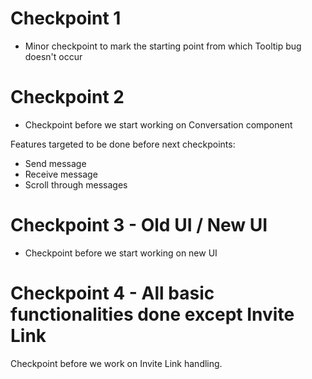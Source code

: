 # Checkpoint 1
- Minor checkpoint to mark the starting point from which Tooltip bug doesn't occur

# Checkpoint 2
- Checkpoint before we start working on Conversation component

Features targeted to be done before next checkpoints:

- Send message
- Receive message
- Scroll through messages

# Checkpoint 3 - Old UI / New UI
- Checkpoint before we start working on new UI

# Checkpoint 4 - All basic functionalities done except Invite Link
Checkpoint before we work on Invite Link handling.

